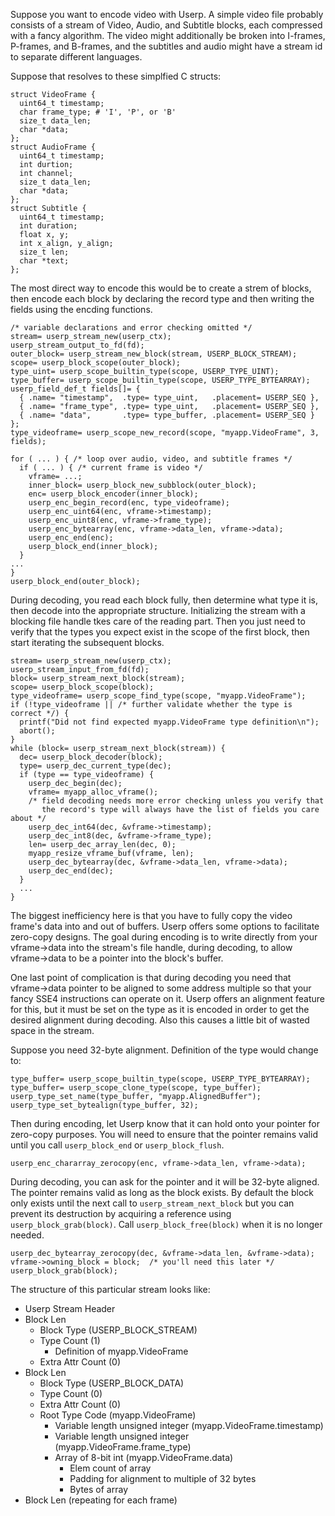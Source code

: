 Suppose you want to encode video with Userp.  A simple video file probably consists of
a stream of Video, Audio, and Subtitle blocks, each compressed with a fancy algorithm.
The video might additionally be broken into I-frames, P-frames, and B-frames, and the
subtitles and audio might have a stream id to separate different languages.

Suppose that resolves to these simplfied C structs:

    struct VideoFrame {
      uint64_t timestamp;
      char frame_type; # 'I', 'P', or 'B'
      size_t data_len;
      char *data;
    };
    struct AudioFrame {
      uint64_t timestamp;
      int durtion;
      int channel;
      size_t data_len;
      char *data;
    };
    struct Subtitle {
      uint64_t timestamp;
      int duration;
      float x, y;
      int x_align, y_align;
      size_t len;
      char *text;
    };

The most direct way to encode this would be to create a strem of blocks,
then encode each block by declaring the record type and then writing the
fields using the encding functions.

    /* variable declarations and error checking omitted */
    stream= userp_stream_new(userp_ctx);
    userp_stream_output_to_fd(fd);
    outer_block= userp_stream_new_block(stream, USERP_BLOCK_STREAM);
    scope= userp_block_scope(outer_block);
    type_uint= userp_scope_builtin_type(scope, USERP_TYPE_UINT);
    type_buffer= userp_scope_builtin_type(scope, USERP_TYPE_BYTEARRAY);
    userp_field_def_t fields[]= {
      { .name= "timestamp",  .type= type_uint,   .placement= USERP_SEQ },
      { .name= "frame_type", .type= type_uint,   .placement= USERP_SEQ },
      { .name= "data",       .type= type_buffer, .placement= USERP_SEQ }
    };
    type_videoframe= userp_scope_new_record(scope, "myapp.VideoFrame", 3, fields);
  
    for ( ... ) { /* loop over audio, video, and subtitle frames */
      if ( ... ) { /* current frame is video */
        vframe= ...;
        inner_block= userp_block_new_subblock(outer_block);
        enc= userp_block_encoder(inner_block);
        userp_enc_begin_record(enc, type_videoframe);
        userp_enc_uint64(enc, vframe->timestamp);
        userp_enc_uint8(enc, vframe->frame_type);
        userp_enc_bytearray(enc, vframe->data_len, vframe->data);
        userp_enc_end(enc);
        userp_block_end(inner_block);
      }
  	...
    }
    userp_block_end(outer_block);

During decoding, you read each block fully, then determine what type it is, then decode
into the appropriate structure.  Initializing the stream with a blocking file handle
tkes care of the reading part.  Then you just need to verify that the types you expect
exist in the scope of the first block, then start iterating the subsequent blocks.

    stream= userp_stream_new(userp_ctx);
    userp_stream_input_from_fd(fd);
    block= userp_stream_next_block(stream);
    scope= userp_block_scope(block);
    type_videoframe= userp_scope_find_type(scope, "myapp.VideoFrame");
    if (!type_videoframe || /* further validate whether the type is correct */) {
      printf("Did not find expected myapp.VideoFrame type definition\n");
      abort();
    }
    while (block= userp_stream_next_block(stream)) {
      dec= userp_block_decoder(block);
      type= userp_dec_current_type(dec);
      if (type == type_videoframe) {
        userp_dec_begin(dec);
        vframe= myapp_alloc_vframe();
        /* field decoding needs more error checking unless you verify that
           the record's type will always have the list of fields you care about */
        userp_dec_int64(dec, &vframe->timestamp);
        userp_dec_int8(dec, &vframe->frame_type);
        len= userp_dec_array_len(dec, 0);
        myapp_resize_vframe_buf(vframe, len);
        userp_dec_bytearray(dec, &vframe->data_len, vframe->data);
        userp_dec_end(dec);
      }
      ...
    }

The biggest inefficiency here is that you have to fully copy the video frame's data into and
out of buffers.  Userp offers some options to facilitate zero-copy designs.  The goal during
encoding is to write directly from your vframe->data into the stream's file handle, during
decoding, to allow vframe->data to be a pointer into the block's buffer.

One last point of complication is that during decoding you need that vframe->data pointer to
be aligned to some address multiple so that your fancy SSE4 instructions can operate on it.
Userp offers an alignment feature for this, but it must be set on the type as it is encoded
in order to get the desired alignment during decoding.  Also this causes a little bit of
wasted space in the stream.

Suppose you need 32-byte alignment.  Definition of the type would change to:

    type_buffer= userp_scope_builtin_type(scope, USERP_TYPE_BYTEARRAY);
    type_buffer= userp_scope_clone_type(scope, type_buffer);
    userp_type_set_name(type_buffer, "myapp.AlignedBuffer");
    userp_type_set_bytealign(type_buffer, 32);

Then during encoding, let Userp know that it can hold onto your pointer for zero-copy purposes.
You will need to ensure that the pointer remains valid until you call ``userp_block_end``
or ``userp_block_flush``.

    userp_enc_chararray_zerocopy(enc, vframe->data_len, vframe->data);

During decoding, you can ask for the pointer and it will be 32-byte aligned.  The pointer
remains valid as long as the block exists.  By default the block only exists until the next
call to ``userp_stream_next_block`` but you can prevent its destruction by acquiring a
reference using ``userp_block_grab(block)``.  Call ``userp_block_free(block)`` when it
is no longer needed.

    userp_dec_bytearray_zerocopy(dec, &vframe->data_len, &vframe->data);
    vframe->owning_block = block;  /* you'll need this later */
    userp_block_grab(block);

The structure of this particular stream looks like:

  - Userp Stream Header
  - Block Len
    - Block Type (USERP_BLOCK_STREAM)
    - Type Count (1)
      - Definition of myapp.VideoFrame
    - Extra Attr Count (0)
  - Block Len
    - Block Type (USERP_BLOCK_DATA)
    - Type Count (0)
    - Extra Attr Count (0)
    - Root Type Code (myapp.VideoFrame)
      - Variable length unsigned integer (myapp.VideoFrame.timestamp)
      - Variable length unsigned integer (myapp.VideoFrame.frame_type)
      - Array of 8-bit int (myapp.VideoFrame.data)
        - Elem count of array
        - Padding for alignment to multiple of 32 bytes
        - Bytes of array
  - Block Len (repeating for each frame)
